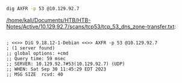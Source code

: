 ```bash
dig AXFR -p 53 @10.129.92.7
```

[/home/kali/Documents/HTB/HTB-Notes/Active/10.129.92.7/scans/tcp53/tcp_53_dns_zone-transfer.txt](file:///home/kali/Documents/HTB/HTB-Notes/Active/10.129.92.7/scans/tcp53/tcp_53_dns_zone-transfer.txt):

```

; <<>> DiG 9.18.12-1-Debian <<>> AXFR -p 53 @10.129.92.7
; (1 server found)
;; global options: +cmd
;; Query time: 59 msec
;; SERVER: 10.129.92.7#53(10.129.92.7) (UDP)
;; WHEN: Sat Sep 30 11:45:29 EDT 2023
;; MSG SIZE  rcvd: 40



```
